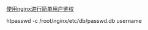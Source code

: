 
[使用nginx进行简单用户鉴权](https://zhuanlan.zhihu.com/p/69037846)

htpasswd -c /root/nginx/etc/db/passwd.db username
